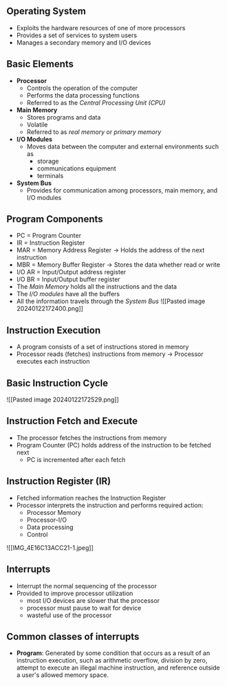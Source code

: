 ## Operating System
- Exploits the hardware resources of one of more processors
- Provides a set of services to system users
- Manages a secondary memory and I/O devices

## Basic Elements
- **Processor**
	- Controls the operation of the computer
	- Performs the data processing functions
	- Referred to as the *Central Processing Unit (CPU)* 
- **Main Memory**
	- Stores programs and data
	- Volatile
	- Referred to as *real memory* or *primary memory*
- **I/O Modules**
	- Moves data between the computer and external environments such as 
		- storage
		- communications equipment
		- terminals
- **System Bus**
	- Provides for communication among processors, main memory, and I/O modules

## Program Components
- PC = Program Counter
- IR = Instruction Register
- MAR = Memory Address Register -> Holds the address of the next instruction
- MBR = Memory Buffer Register -> Stores the data whether read or write
- I/O AR = Input/Output address register
- I/O BR = Input/Output buffer register
- The *Main Memory* holds all the instructions and the data
- The *I/O modules* have all the buffers
- All the information travels through the *System Bus*
![[Pasted image 20240122172400.png]]

## Instruction Execution
- A program consists of a set of instructions stored in memory
- Processor reads (fetches) instructions from memory -> Processor executes each instruction

## Basic Instruction Cycle
![[Pasted image 20240122172529.png]]

## Instruction Fetch and Execute
- The processor fetches the instructions from memory
- Program Counter (PC) holds address of the instruction to be fetched next
	- PC is incremented after each fetch

## Instruction Register (IR)
- Fetched information reaches the Instruction Register
- Processor interprets the instruction and performs required action:
	- Processor Memory
	- Processor-I/O
	- Data processing
	- Control

![[IMG_4E16C13ACC21-1.jpeg]]
## Interrupts
- Interrupt the normal sequencing of the processor
- Provided to improve processor utilization
	- most I/O devices are slower that the processor
	- processor must pause to wait for device
	- wasteful use of the processor
## Common classes of interrupts
- **Program**: Generated by some condition that occurs as a result of an instruction execution, such as arithmetic overflow, division by zero, attempt to execute an illegal machine instruction, and reference outside a user's allowed memory space.